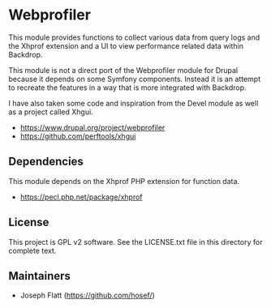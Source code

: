 Webprofiler
=======================

This module provides functions to collect various data from query logs and the
Xhprof extension and a UI to view performance related data within Backdrop.

This module is not a direct port of the Webprofiler module for Drupal because it
depends on some Symfony components. Instead it is an attempt to recreate the
features in a way that is more integrated with Backdrop.

I have also taken some code and inspiration from the Devel module as well as a
project called Xhgui.

- https://www.drupal.org/project/webprofiler
- https://github.com/perftools/xhgui

Dependencies
------------

This module depends on the Xhprof PHP extension for function data.

- https://pecl.php.net/package/xhprof

License
-------

This project is GPL v2 software. See the LICENSE.txt file in this directory for
complete text.

Maintainers
-----------

- Joseph Flatt (https://github.com/hosef/)
